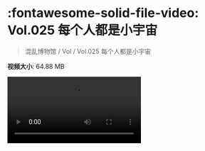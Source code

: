 # :fontawesome-solid-file-video: Vol.025 每个人都是小宇宙

> 混乱博物馆 / Vol / Vol.025 每个人都是小宇宙

**视频大小**: 64.88 MB

<div class="video"><video src="https://file.hsyhx.top/archive/混乱博物馆/Vol/025.mp4" controls preload>🤔 您的浏览器不支持 video 标签</video></div>